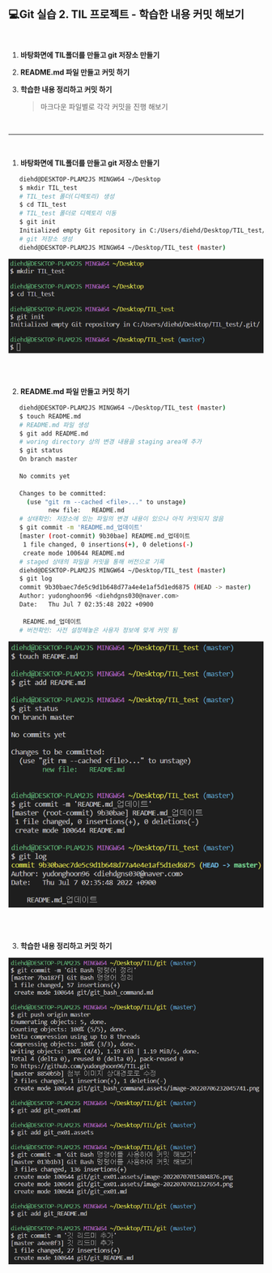 ## 💻Git 실습 2. TIL 프로젝트 - 학습한 내용 커밋 해보기

<br/>

1. **바탕화면에 TIL폴더를 만들고 git 저장소 만들기**

2. **README.md 파일 만들고 커밋 하기**

3. **학습한 내용 정리하고 커밋 하기**

   > 마크다운 파일별로 각각 커밋을 진행 해보기

<br/>

___

<br/>

1. **바탕화면에 TIL폴더를 만들고 git 저장소 만들기**

```bash
   diehd@DESKTOP-PLAM2JS MINGW64 ~/Desktop
   $ mkdir TIL_test
   # TIL_test 폴더(디렉토리) 생성
   $ cd TIL_test
   # TIL_test 폴더로 디렉토리 이동
   $ git init
   Initialized empty Git repository in C:/Users/diehd/Desktop/TIL_test/.git/
   # git 저장소 생성
   diehd@DESKTOP-PLAM2JS MINGW64 ~/Desktop/TIL_test (master)
```

![image-20220707023130943](git_ex02.assets/image-20220707023130943.png)

<br/><br/>

2. **README.md 파일 만들고 커밋 하기**

```bash
   diehd@DESKTOP-PLAM2JS MINGW64 ~/Desktop/TIL_test (master)
   $ touch README.md
   # README.md 파일 생성
   $ git add README.md
   # woring directory 상의 변경 내용을 staging area에 추가
   $ git status
   On branch master

   No commits yet

   Changes to be committed:
     (use "git rm --cached <file>..." to unstage)
           new file:   README.md
   # 상태확인: 저장소에 있는 파일의 변경 내용이 있으나 아직 커밋되지 않음
   $ git commit -m 'README.md_업데이트'
   [master (root-commit) 9b30bae] README.md_업데이트
    1 file changed, 0 insertions(+), 0 deletions(-)
    create mode 100644 README.md
   # staged 상태의 파일을 커밋을 통해 버전으로 기록
   diehd@DESKTOP-PLAM2JS MINGW64 ~/Desktop/TIL_test (master)
   $ git log
   commit 9b30baec7de5c9d1b648d77a4e4e1af5d1ed6875 (HEAD -> master)
   Author: yudonghoon96 <diehdgns030@naver.com>
   Date:   Thu Jul 7 02:35:48 2022 +0900

    README.md_업데이트
   # 버전확인: 사전 설정해놓은 사용자 정보에 맞게 커밋 됨
```

![image-20220707023618724](git_ex02.assets/image-20220707023618724.png)

<br/><br/>

3. **학습한 내용 정리하고 커밋 하기**

![image-20220707033134142](git_ex02.assets/image-20220707033134142.png)
